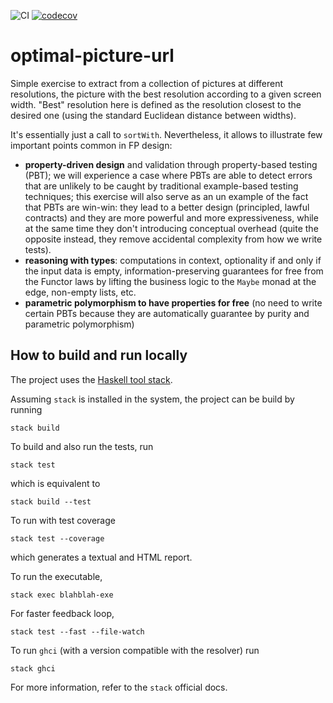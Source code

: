![CI](https://github.com/alessandrocandolini/optimal-picture-url/workflows/CI/badge.svg) [![codecov](https://codecov.io/gh/alessandrocandolini/optimal-picture-url/branch/main/graph/badge.svg?token=W59QP5D1AA)](https://codecov.io/gh/alessandrocandolini/optimal-picture-url)

# optimal-picture-url

Simple exercise to extract from a collection of pictures at different resolutions, the picture with the best resolution according to a given screen width. "Best" resolution here is defined as the resolution closest to the desired one (using the standard Euclidean distance between widths). 

It's essentially just a call to `sortWith`. Nevertheless, it allows to illustrate few important points common in FP design: 
* **property-driven design** and validation through property-based testing (PBT); we will experience a case where PBTs are able to detect errors that are unlikely to be caught by traditional example-based testing techniques; this exercise will also serve as an un example of the fact that PBTs are win-win: they lead to a better design (principled, lawful contracts) and they are more powerful and more expressiveness, while at the same time they don't  introducing conceptual overhead (quite the opposite instead, they remove accidental complexity from how we write tests). 
* **reasoning with types**: computations in context, optionality if and only if the input data is empty, information-preserving guarantees for free from the Functor laws by lifting the business logic to the `Maybe` monad at the edge, non-empty lists, etc. 
* **parametric polymorphism to have properties for free** (no need to write certain PBTs because they are automatically guarantee by purity and parametric polymorphism) 


## How to build and run locally

The project uses the [Haskell tool stack](https://docs.haskellstack.org/en/stable/README/).

Assuming `stack` is installed in the system, the project can be build by running
```
stack build
```
To build and also run the tests, run
```
stack test
```
which is equivalent to
```
stack build --test
```
To run with test coverage
```
stack test --coverage
```
which generates a textual and HTML report.

To run the executable,
```
stack exec blahblah-exe
```
For faster feedback loop,
```
stack test --fast --file-watch
```
To run `ghci` (with a version compatible with the resolver) run
```
stack ghci
```
For more information, refer to the `stack` official docs.
